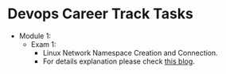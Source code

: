 # Devops Career Track Tasks

 - Module 1:
	 - Exam 1: 
		 - Linux Network Namespace Creation and Connection.
		 - For details explanation please check [this blog](https://medium.com/@shehabahmedsayem94/linux-network-namespace-basics-88ea49af9181).
